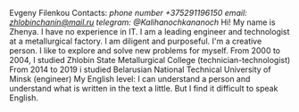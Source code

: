 Evgeny Filenkou
Contacts:                                                               *phone number               +375291196150*                                                       *email: zhlobinchanin@mail.ru*                                 *telegram: @Kalihanochkananoch*
Hi! My name is Zhenya. I have no experience in IT. I am a leading engineer and technologist at a metallurgical factory. I am diligent and purposeful. I'm a creative person. I like to explore and solve new problems for myself.
From 2000 to 2004, I studied Zhlobin State Metallurgical College (technician-technologist)                                               From 2014 to 2019 i studied Belarusian National Technical University of Minsk (engineer)
My English level: I can understand a person and understand what is written in the text a little. But I find it difficult to speak English.